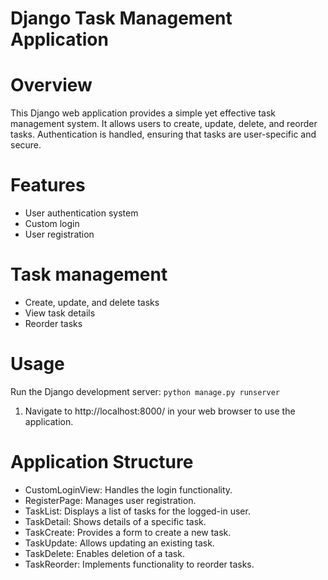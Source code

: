 # Django Task Management Application


# Overview
This Django web application provides a simple yet effective task management system. It allows users to create, update, delete, and reorder tasks. Authentication is handled, ensuring that tasks are user-specific and secure.

# Features
- User authentication system
- Custom login
- User registration
# Task management
- Create, update, and delete tasks
- View task details
- Reorder tasks
# Usage
Run the Django development server: `python manage.py runserver`
1. Navigate to http://localhost:8000/ in your web browser to use the application.

# Application Structure
- CustomLoginView: Handles the login functionality.
- RegisterPage: Manages user registration.
- TaskList: Displays a list of tasks for the logged-in user.
- TaskDetail: Shows details of a specific task.
- TaskCreate: Provides a form to create a new task.
- TaskUpdate: Allows updating an existing task.
- TaskDelete: Enables deletion of a task.
- TaskReorder: Implements functionality to reorder tasks.
